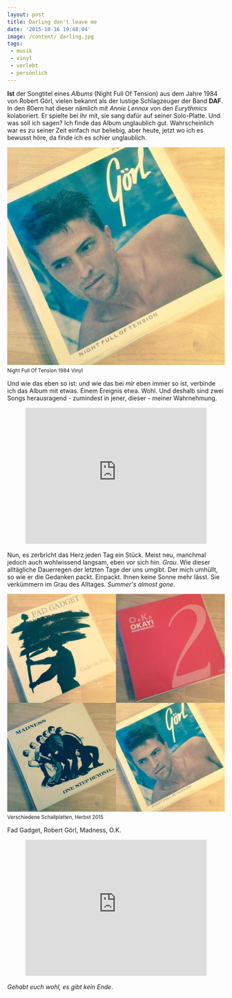 ```yaml
---
layout: post
title: Darling don't leave me
date: '2015-10-16 19:48:04'
image: /content/ darling.jpg
tags: 
 - musik
 - vinyl
 - verlebt
 - persönlich
---
```


**Ist** der Songtitel eines *Albums* (Night Full Of Tension) aus dem Jahre 1984 von Robert Görl, vielen bekannt als der lustige Schlagzeuger der Band **DAF**. In den 80ern hat dieser nämlich mit *Annie Lennox* von den *Eurythmics* kolaboriert. Er spielte bei ihr mit, sie sang dafür auf seiner Solo-Platte. Und was soll ich sagen? Ich finde das Album unglaublich gut. Wahrscheinlich war es zu seiner Zeit einfach nur beliebig, aber heute, jetzt wo ich es bewusst höre, da finde ich es schier unglaublich.

![Night Full Of Tension 1984 Vinyl](/assets/2015/darling.jpg)
<small>Night Full Of Tension 1984 Vinyl</small>

Und wie das eben so ist: und wie das bei *mir* eben immer so ist, verbinde ich das Album mit etwas. Einem Ereignis etwa. Wohl. Und deshalb sind zwei Songs herausragend - zumindest in jener, dieser - meiner Wahrnehmung. 

<div align="center">
	<iframe width="420" height="315" src="https://www.youtube.com/embed/M95Dws35cKQ" frameborder="0" allowfullscreen></iframe>
</div>

Nun, es zerbricht das Herz jeden Tag ein Stück. Meist neu, manchmal jedoch auch wohlwissend langsam, eben vor sich hin. *Grau*. Wie dieser alltägliche Dauerregen der letzten Tage der uns umgibt. Der mich umhüllt, so wie er die Gedanken packt. Einpackt. Ihnen keine Sonne mehr lässt. Sie verkümmern im Grau des Alltages. *Summer's almost gone*.

![Verschiedene Schallplatten, Herbst 2015](/assets/2015/four.jpg)
<small>Verschiedene Schallplatten, Herbst 2015</small>

Fad Gadget, Robert Görl, Madness, O.K.

<div align="center">
	<iframe width="420" height="315" src="https://www.youtube.com/embed/A6x5SNs7ucA" frameborder="0" allowfullscreen></iframe>
</div>

*Gehabt euch wohl, es gibt kein Ende*.